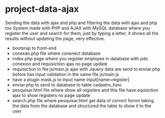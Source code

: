 # project-data-ajax
 Sending the data with ajax and php and filtering the data with ajax and php too 
System made with PHP and AJAX with MySQL database where you register the user and search for them, just by typing a letter, it shows all the results without updating the page, very effective.

- bootsrap to front-end
- conexao.php file where conenect database 
- index.php page where you register employee in database with pdo conexion and requisiction ajax no page update
- requisiction in file js/main.js ajax with Jquery data are send to enviar.php before has input validation in the same file js/main.js
- have a plugin mask.js to input name input[name=register] 
-  enviar.php to send to database to table cadastro_func
-  pesquisar.html file where show all registers and this file have equisction ajax to show registers no page update
-  search.php file where pesquisar.html get data of correct fornm taking the data from the database and structured the table to show it to the user

